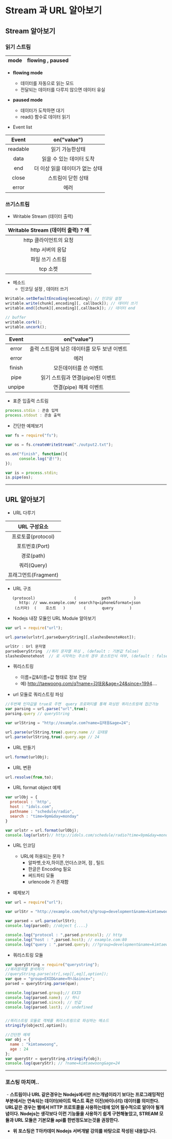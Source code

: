 # Stream 과 URL 알아보기


## Stream 알아보기


###  읽기 스트림

| mode | flowing , paused  |
| :------------: | :------------: |


- __flowing mode__
  - 데이터를 자동으로 읽는 모드
  - 전달되는 데이터를 다루지 않으면 데이터 유실

- __paused mode__
  - 데이터가 도착하면 대기
  - read() 함수로 데이터 읽기

- Event list

| Event | on("value")  |
| :------------: | :------------: |
| readable | 읽기 가능한상태 |
| data | 읽을 수 있는 데이터 도착 |
| end | 더 이상 읽을 데이터가 없는 상태 |
| close | 스트림이 닫힌 상태 |
| error | 에러 |


### 쓰기스트림

- Writable Stream (데이터 출력)


| Writable Stream (데이터 출력) ? 예 |
| :------------: |
| http 클라이언트의 요청 |
| http 서버의 응답 |
| 파일 쓰기 스트림 |
| tcp 소켓 |


- 메소드
  - 인코딩 설정 , 데이터 쓰기
```javascript
Writable.setDefaultEncoding(encoding); // 인코딩 설정
writable.write(chunk[,encoding][, callback]); // 데이터 쓰기
writable.end([chunk][,encoding][,callback]); // 데이터 end

// buffer
writable.cork();
writable.uncork();
```


| Event | on("value") |
| :------------: | :------------: |
| error | 출력 스트림에 남은 데이터를 모두 보낸 이벤트 |
| error | 에러 |
| finish | 모든데이터를 쓴 이벤트 |
| pipe | 읽기 스트림과 연결(pipe)된 이벤트 |
| unpipe | 연결(pipe) 해제 이벤트 |


- 표준 입출력 스트림
```javascript
process.stdin : 콘솔 입력
process.stdout : 콘솔 출력
```

- 간단한 예제보기
```javascript
var fs = require("fs");

var os = fs.createWriteStream("./output2.txt");

os.on("finish", function(){
      console.log("끝!");
});

var is = process.stdin;
is.pipe(os);
```

---

## URL 알아보기


- URL 다루기



| URL 구성요소 |
| :------------: |
| 프로토콜(protocol) |
| 포트번호(Port) |
| 경로(path) |
| 쿼리(Query) |
|  프래그먼트(Fragment) |

- URL 구조
```
   (protocol)                 (           path          )
      http: // www.example.com/ search?q=iphone&format=json
    (스키마)  (    호스트   )        (       query       )
```

- Nodejs 내장 모듈인 URL Module 알아보기
```javascript
var url = require("url");

url.parse(urlstr[,parseQueryString][,slashesDenoteHost]);

urlStr : Url 문자열
parseQueryString  //쿼리 문자열 파싱 , (default : 기본값 false)
slashesDenotehost  // 로 시작하는 주소의 경우 호스트인식 여부, (default : false)
```

- 쿼리스트링
  - 이름=값&이름=값 형태로 정보 전달
  - 예) http://taewoong.com/q?name=김태웅&age=24&since=1994....

- url 모듈로 쿼리스트링 파싱
```javascript
//두번째 인자값을 true로 주면  query 프로퍼티를 통해 파싱된 쿼리스트링에 접근가능
var parsing = url.parse("url",true);
parsing.query // queryString
```

```javascript
var urlString = "http://example.com?name=김태웅&age=24";

url.parse(urlString,true).query.name // 김태웅
url.parse(urlString,true).query.age // 24
```


- URL 만들기
```javascript
url.format(urlObj);
```


- URL 변환
```javascript
url.resolve(from,to);
```

- URL format object 예제
```javascript
var urlObj = {
  protocol : 'http',
  host : "idols.com",
  pathname : "schedule/radio",
  search : "time=9pm&day=monday"
}

var urlstr = url.format(urlObj);
console.log(urlstr)// http://idols.com/schedule/radio?time=9pm&day=monday
```

- URL 인코딩
  - URL에 허용되는 문자 ?
    - 알파벳,숫자,하이픈,언더스코어, 점 , 틸드
    - 한글은 Encoding 필요
    - 써드파티 모듈
    - urlencode 가 존재함



- 예제보기
```javascript
var url = require("url");

var urlStr = "http://example.com/hot/q?group=development&name=kimtaewoong&since=2016";

var parsed = url.parse(urlStr);
console.log(parsed); //object {....}

console.log("protocol : ",parsed.protocol); // http
console.log("host : ",parsed.host); // example.com:80
console.log("query : ",parsed.query); //?group=development&name=kimtaewoong&since=2016

```


-  쿼리스트링 모듈



```javascript
var queryString = require("querystring");
//쿼리문자열 분석하기
//queryString.parse(str[,sep][,eq][,option]);
var que = "group=EXID&name=하니&since=";
parsed = queryString.parse(que);

console.log(parsed.group);// EXID
console.log(parsed.name); // 하니
console.log(parsed.since); // 빈값
console.log(parsed.last); // undefined


//쿼리스트링 모듈로 객체를 쿼리스트링으로 파싱하는 메소드
stringify(object[,option]);

//간단한 예제
var obj = {
  name : "kimtaewoong",
  age : 24
};
var queryStr = queryString.stringify(obj);
console.log(queryStr); // ?name=kimtaewoong&age=24
```


---


### 포스팅 마치며..

  - __스트림이나 URL 같은경우는 Nodejs에서만 쓰는개념이라기 보다는 프로그래밍적인 부분에서는 연속되는 데이터(바이트 텍스트 혹은 이진(바이너리) 데이터를 의미한다. URL같은 경우는 웹에서 HTTP 프로토콜을 사용하는데에 있어 필수적으로 알아야 될개념이다. Nodejs는 생각보다 이런 기능들을 사용하기 쉽게 구현해놓았고, STREAM 모듈과 URL 모듈은 기본모듈 api를 한번정도보는것을 권장한다.__


  - __위 포스팅은 T아카데미 Nodejs 서버개발 강의를 바탕으로 작성된 내용입니다.__
